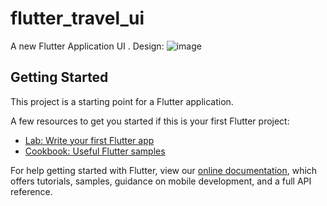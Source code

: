 # flutter_travel_ui

A new Flutter Application UI .
Design:
![image](https://user-images.githubusercontent.com/48614476/115852130-8f610480-a449-11eb-8e4e-8a064640c3a9.png)


## Getting Started

This project is a starting point for a Flutter application.

A few resources to get you started if this is your first Flutter project:

- [Lab: Write your first Flutter app](https://flutter.dev/docs/get-started/codelab)
- [Cookbook: Useful Flutter samples](https://flutter.dev/docs/cookbook)

For help getting started with Flutter, view our
[online documentation](https://flutter.dev/docs), which offers tutorials,
samples, guidance on mobile development, and a full API reference.
